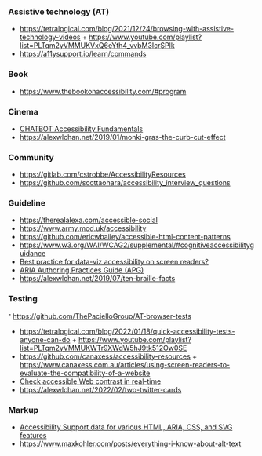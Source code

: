 ### Assistive technology (AT)

- https://tetralogical.com/blog/2021/12/24/browsing-with-assistive-technology-videos + https://www.youtube.com/playlist?list=PLTqm2yVMMUKVxQ6eYth4_vvbM3IcrSPlk
- https://a11ysupport.io/learn/commands

### Book

- https://www.thebookonaccessibility.com/#program


### Cinema

- [CHATBOT Accessibility Fundamentals](https://www.youtube.com/playlist?list=PLknXoWiYr_QynKoP276ZlGV73aM8uWdq_)
- https://alexwlchan.net/2019/01/monki-gras-the-curb-cut-effect

### Community

- https://gitlab.com/cstrobbe/AccessibilityResources
- https://github.com/scottaohara/accessibility_interview_questions

### Guideline

- https://therealalexa.com/accessible-social
- https://www.army.mod.uk/accessibility
- https://github.com/ericwbailey/accessible-html-content-patterns
- https://www.w3.org/WAI/WCAG2/supplemental/#cognitiveaccessibilityguidance
- [Best practice for data-viz accessibility on screen readers?](https://twitter.com/notdetails/status/1524434689020334080)
- [ARIA Authoring Practices Guide (APG)](https://www.w3.org/WAI/ARIA/apg/patterns/)
- https://alexwlchan.net/2019/07/ten-braille-facts

### Testing

־ https://github.com/ThePacielloGroup/AT-browser-tests
- https://tetralogical.com/blog/2022/01/18/quick-accessibility-tests-anyone-can-do + https://www.youtube.com/playlist?list=PLTqm2yVMMUKWTr9XWdW5hJ9tk512Ow0SE
- https://github.com/canaxess/accessibility-resources + https://www.canaxess.com.au/articles/using-screen-readers-to-evaluate-the-compatibility-of-a-website
- [Check accessible Web contrast in real-time](https://github.com/tigt/contrast-o-vision)
- https://alexwlchan.net/2022/02/two-twitter-cards

### Markup

- [Accessibility Support data for various HTML, ARIA, CSS, and SVG features](https://github.com/accessibilitysupported/a11ysupport.io)
- https://www.maxkohler.com/posts/everything-i-know-about-alt-text
